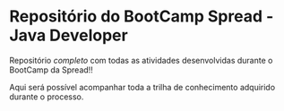 # Repositório do BootCamp Spread - Java Developer


Repositório *completo* com todas as atividades desenvolvidas durante o BootCamp da Spread!!

Aqui será possível acompanhar toda a trilha de conhecimento adquirido durante o processo.
